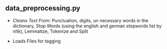## data_preprocessing.py

*    _Cleans Text From:_
     Punctuation,
     digits,
     un necessary words in the dictionary,
     Stop Words (using the english and german stopwords list by nltk),
     Lemmatize, 
     Tokenize and Split
     
*   Loads Files for tagging 




